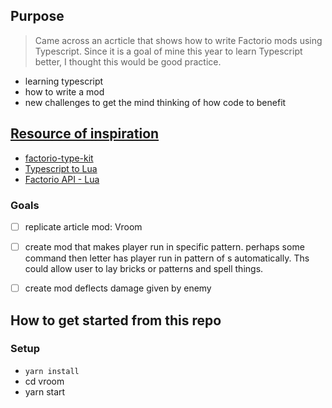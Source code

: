 ## Purpose
> Came across an acrticle that shows how to write Factorio mods using Typescript. Since it is a goal of mine this year to learn Typescript better, I thought this would be good practice.
* learning typescript
* how to write a mod
* new challenges to get the mind thinking of how code to benefit

## [Resource of inspiration](https://cdaringe.github.io/factorio-type-kit/posts/get-started)
* [factorio-type-kit](https://github.com/cdaringe/factorio-type-kit)
* [Typescript to Lua](https://typescripttolua.github.io/docs/getting-started/)
* [Factorio API - Lua](https://lua-api.factorio.com/latest/index.html)

### Goals

- [ ] replicate article mod: Vroom
- [ ] create mod that makes player run in specific pattern. perhaps some command then letter has player run in pattern of s automatically. Ths could allow user to lay bricks or patterns and spell things.
- [ ] create mod deflects damage given by enemy


## How to get started from this repo
### Setup
* `yarn install`
* cd vroom
* yarn start

